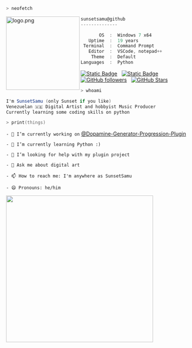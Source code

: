 ```zsh
> neofetch
```

<img align="left" src="https://i.imgur.com/suuBpZK.jpg" alt="logo.png" width="200"/>

```csharp
sunsetsamu@github
--------------

       OS  :  Windows 7 x64
   Uptime  :  19 years
 Terminal  :  Command Prompt
   Editor  :  VSCode, notepad++
    Theme  :  Default  
Languages  :  Python
```

<!--
**SunsetSamu/SunsetSamu** is a ✨ _special_ ✨ repository because its `README.md` (this file) appears on your GitHub profile.

Here are some ideas to get you started:
-->

[![Static Badge](https://img.shields.io/badge/Instagram-follow_me-pink)](https://www.instagram.com/SunsetSamu) &nbsp; [![Static Badge](https://img.shields.io/badge/Twitter-follow_me-blue)](https://x.com/sunsetsamu) &nbsp; [![GitHub followers](https://img.shields.io/github/followers/SunsetSamu?logo=GitHub&style=flat)](https://github.com/SunsetSamu) &nbsp; [![GitHub Stars](https://img.shields.io/github/stars/SunsetSamu?logo=GitHub&style=flat)](https://github.com/SunsetSamu)


```zsh
> whoami
```
```csharp
I'm SunsetSamu (only Sunset if you like)
Venezuelan 🇻🇪 Digital Artist and hobbyist Music Producer
Currently learning some coding skills on python
```

```zsh
> print(things)
```

`- 🔭 I’m currently working on` [@Dopamine-Generator-Progression-Plugin](https://github.com/SunsetSamu/Dopamine-Generator-Progression-Plugin)

`- 🌱 I’m currently learning Python :)`

`- 🤔 I’m looking for help with my plugin project`

`- 💬 Ask me about digital art`

`- 📫 How to reach me: I'm anywhere as SunsetSamu`

`- 😄 Pronouns: he/him`
<p align="Left">
  <img src="https://github-readme-stats.vercel.app/api?username=SunsetSamu&show_icons=true&theme=light" width="400">
</p>
